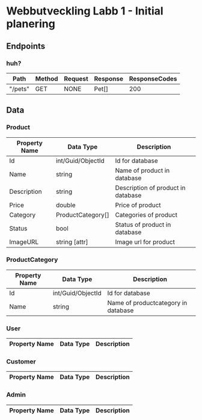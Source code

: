 # Webbutveckling Labb 1 - Initial planering

## Endpoints

### huh?

| Path    | Method | Request | Response | ResponseCodes |
| ------- | ------ | ------- | -------- | ------------- |
| "/pets" | GET    | NONE    | Pet[]    | 200           |

## Data

### Product

| Property Name | Data Type         | Description                        |
| ------------- | ----------------- | ---------------------------------- |
| Id            | int/Guid/ObjectId | Id for database                    |
| Name          | string            | Name of product in database        |
| Description   | string            | Description of product in database |
| Price         | double            | Price of product                   |
| Category      | ProductCategory[] | Categories of product              |
| Status        | bool              | Status of product in database      |
| ImageURL      | string [attr]     | Image url for product              |

### ProductCategory

| Property Name | Data Type         | Description                         |
| ------------- | ----------------- | ----------------------------------- |
| Id            | int/Guid/ObjectId | Id for database                     |
| Name          | string            | Name of productcategory in database |

### User

| Property Name | Data Type | Description |
| ------------- | --------- | ----------- |

### Customer

| Property Name | Data Type | Description |
| ------------- | --------- | ----------- |

### Admin

| Property Name | Data Type | Description |
| ------------- | --------- | ----------- |

